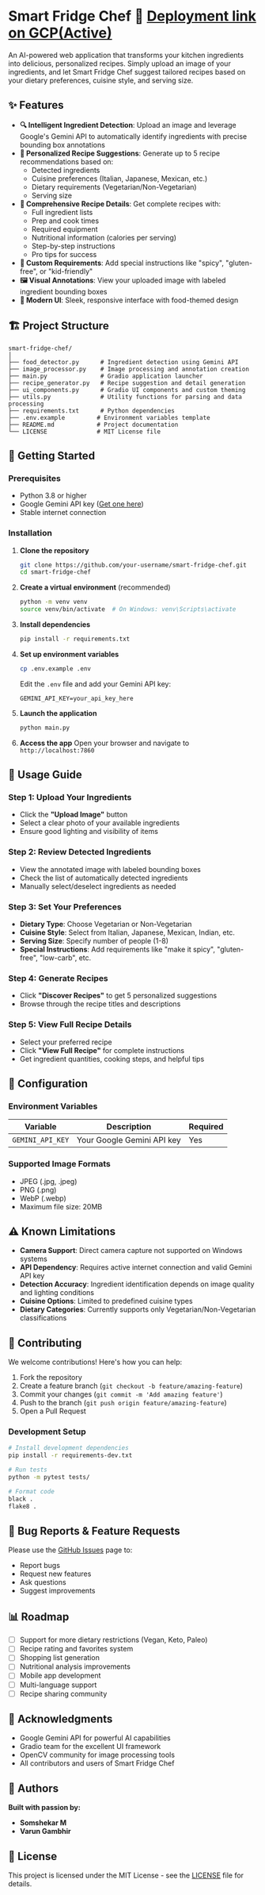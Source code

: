 # Smart Fridge Chef 🍳   [Deployment link on GCP(Active)](https://smart-fridge-chef-948064657022.us-west4.run.app)

An AI-powered web application that transforms your kitchen ingredients into delicious, personalized recipes. Simply upload an image of your ingredients, and let Smart Fridge Chef suggest tailored recipes based on your dietary preferences, cuisine style, and serving size.

## ✨ Features

- **🔍 Intelligent Ingredient Detection**: Upload an image and leverage Google's Gemini API to automatically identify ingredients with precise bounding box annotations
- **📝 Personalized Recipe Suggestions**: Generate up to 5 recipe recommendations based on:
  - Detected ingredients
  - Cuisine preferences (Italian, Japanese, Mexican, etc.)
  - Dietary requirements (Vegetarian/Non-Vegetarian)
  - Serving size
- **📖 Comprehensive Recipe Details**: Get complete recipes with:
  - Full ingredient lists
  - Prep and cook times
  - Required equipment
  - Nutritional information (calories per serving)
  - Step-by-step instructions
  - Pro tips for success
- **🎯 Custom Requirements**: Add special instructions like "spicy", "gluten-free", or "kid-friendly"
- **🖼️ Visual Annotations**: View your uploaded image with labeled ingredient bounding boxes
- **💫 Modern UI**: Sleek, responsive interface with food-themed design

## 🏗️ Project Structure

```
smart-fridge-chef/
│
├── food_detector.py      # Ingredient detection using Gemini API
├── image_processor.py    # Image processing and annotation creation
├── main.py               # Gradio application launcher
├── recipe_generator.py   # Recipe suggestion and detail generation
├── ui_components.py      # Gradio UI components and custom theming
├── utils.py              # Utility functions for parsing and data processing
├── requirements.txt      # Python dependencies
├── .env.example         # Environment variables template
├── README.md            # Project documentation
└── LICENSE              # MIT License file
```

## 🚀 Getting Started

### Prerequisites

- Python 3.8 or higher
- Google Gemini API key ([Get one here](https://makersuite.google.com/app/apikey))
- Stable internet connection

### Installation

1. **Clone the repository**
   ```bash
   git clone https://github.com/your-username/smart-fridge-chef.git
   cd smart-fridge-chef
   ```

2. **Create a virtual environment** (recommended)
   ```bash
   python -m venv venv
   source venv/bin/activate  # On Windows: venv\Scripts\activate
   ```

3. **Install dependencies**
   ```bash
   pip install -r requirements.txt
   ```

4. **Set up environment variables**
   ```bash
   cp .env.example .env
   ```
   Edit the `.env` file and add your Gemini API key:
   ```
   GEMINI_API_KEY=your_api_key_here
   ```

5. **Launch the application**
   ```bash
   python main.py
   ```

6. **Access the app**
   Open your browser and navigate to `http://localhost:7860`

## 📖 Usage Guide

### Step 1: Upload Your Ingredients
- Click the **"Upload Image"** button
- Select a clear photo of your available ingredients
- Ensure good lighting and visibility of items

### Step 2: Review Detected Ingredients
- View the annotated image with labeled bounding boxes
- Check the list of automatically detected ingredients
- Manually select/deselect ingredients as needed

### Step 3: Set Your Preferences
- **Dietary Type**: Choose Vegetarian or Non-Vegetarian
- **Cuisine Style**: Select from Italian, Japanese, Mexican, Indian, etc.
- **Serving Size**: Specify number of people (1-8)
- **Special Instructions**: Add requirements like "make it spicy", "gluten-free", "low-carb", etc.

### Step 4: Generate Recipes
- Click **"Discover Recipes"** to get 5 personalized suggestions
- Browse through the recipe titles and descriptions

### Step 5: View Full Recipe Details
- Select your preferred recipe
- Click **"View Full Recipe"** for complete instructions
- Get ingredient quantities, cooking steps, and helpful tips

## 🔧 Configuration

### Environment Variables

| Variable | Description | Required |
|----------|-------------|----------|
| `GEMINI_API_KEY` | Your Google Gemini API key | Yes |

### Supported Image Formats

- JPEG (.jpg, .jpeg)
- PNG (.png)
- WebP (.webp)
- Maximum file size: 20MB

## ⚠️ Known Limitations

- **Camera Support**: Direct camera capture not supported on Windows systems
- **API Dependency**: Requires active internet connection and valid Gemini API key
- **Detection Accuracy**: Ingredient identification depends on image quality and lighting conditions
- **Cuisine Options**: Limited to predefined cuisine types
- **Dietary Categories**: Currently supports only Vegetarian/Non-Vegetarian classifications

## 🤝 Contributing

We welcome contributions! Here's how you can help:

1. Fork the repository
2. Create a feature branch (`git checkout -b feature/amazing-feature`)
3. Commit your changes (`git commit -m 'Add amazing feature'`)
4. Push to the branch (`git push origin feature/amazing-feature`)
5. Open a Pull Request

### Development Setup

```bash
# Install development dependencies
pip install -r requirements-dev.txt

# Run tests
python -m pytest tests/

# Format code
black .
flake8 .
```

## 🐛 Bug Reports & Feature Requests

Please use the [GitHub Issues](https://github.com/your-username/smart-fridge-chef/issues) page to:
- Report bugs
- Request new features
- Ask questions
- Suggest improvements

## 📊 Roadmap

- [ ] Support for more dietary restrictions (Vegan, Keto, Paleo)
- [ ] Recipe rating and favorites system
- [ ] Shopping list generation
- [ ] Nutritional analysis improvements
- [ ] Mobile app development
- [ ] Multi-language support
- [ ] Recipe sharing community

## 🙏 Acknowledgments

- Google Gemini API for powerful AI capabilities
- Gradio team for the excellent UI framework
- OpenCV community for image processing tools
- All contributors and users of Smart Fridge Chef

## 👥 Authors

**Built with passion by:**
- **Somshekar M**
- **Varun Gambhir**

## 📄 License

This project is licensed under the MIT License - see the [LICENSE](LICENSE) file for details.

